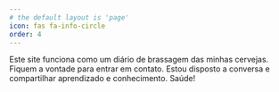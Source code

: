 ```yaml
---
# the default layout is 'page'
icon: fas fa-info-circle
order: 4
---
```


Este site funciona como um diário de brassagem das minhas cervejas. Fiquem a vontade para entrar em contato.
Estou disposto a conversa e compartilhar aprendizado e conhecimento. Saúde!
